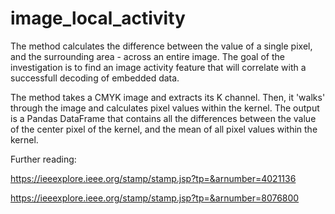 # image_local_activity
The method calculates the difference between the value of a single pixel, and the surrounding area - across an entire image. The goal of the investigation is to find an image activity feature that will correlate with a successfull decoding of embedded data.

The method takes a CMYK image and extracts its K channel. Then, it 'walks' through the image and calculates pixel values within the kernel. The output is a Pandas DataFrame that contains all the differences between the value of the center pixel of the kernel, and the mean of all pixel values within the kernel.

Further reading:

https://ieeexplore.ieee.org/stamp/stamp.jsp?tp=&arnumber=4021136

https://ieeexplore.ieee.org/stamp/stamp.jsp?tp=&arnumber=8076800
